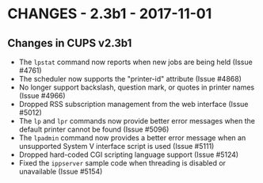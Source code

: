 CHANGES - 2.3b1 - 2017-11-01
============================


Changes in CUPS v2.3b1
----------------------

- The `lpstat` command now reports when new jobs are being held (Issue #4761)
- The scheduler now supports the "printer-id" attribute (Issue #4868)
- No longer support backslash, question mark, or quotes in printer names
  (Issue #4966)
- Dropped RSS subscription management from the web interface (Issue #5012)
- The `lp` and `lpr` commands now provide better error messages when the default
  printer cannot be found (Issue #5096)
- The `lpadmin` command now provides a better error message when an unsupported
  System V interface script is used (Issue #5111)
- Dropped hard-coded CGI scripting language support (Issue #5124)
- Fixed the `ippserver` sample code when threading is disabled or unavailable
  (Issue #5154)
